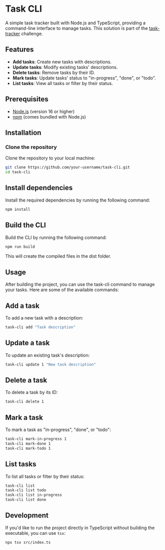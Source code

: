 # Task CLI

A simple task tracker built with Node.js and TypeScript, providing a command-line interface to manage tasks. This solution is part of the [task-tracker](https://roadmap.sh/projects/task-tracker) challenge.

## Features

- **Add tasks**: Create new tasks with descriptions.
- **Update tasks**: Modify existing tasks' descriptions.
- **Delete tasks**: Remove tasks by their ID.
- **Mark tasks**: Update tasks' status to "in-progress", "done", or "todo".
- **List tasks**: View all tasks or filter by their status.

## Prerequisites

- [Node.js](https://nodejs.org/) (version 16 or higher)
- [npm](https://npmjs.com/) (comes bundled with Node.js)

## Installation

### Clone the repository

Clone the repository to your local machine:

```bash
git clone https://github.com/your-username/task-cli.git
cd task-cli
```

## Install dependencies

Install the required dependencies by running the following command:

```bash
npm install
```

## Build the CLI

Build the CLI by running the following command:

```bash
npm run build
```
This will create the compiled files in the dist folder.

## Usage

After building the project, you can use the task-cli command to manage your tasks. Here are some of the available commands:

##  Add a task

To add a new task with a description:

```bash
task-cli add "Task description"
```

## Update a task

To update an existing task's description:

```bash
task-cli update 1 "New task description"
```

## Delete a task

To delete a task by its ID:

```bash
task-cli delete 1
```

## Mark a task

To mark a task as "in-progress", "done", or "todo":

```bash
task-cli mark-in-progress 1
task-cli mark-done 1
task-cli mark-todo 1
```

## List tasks

To list all tasks or filter by their status:

```bash
task-cli list
task-cli list todo
task-cli list in-progress
task-cli list done
```

## Development 

If you'd like to run the project directly in TypeScript without building the executable, you can use `tsx`:

```bash
npx tsx src/index.ts
```